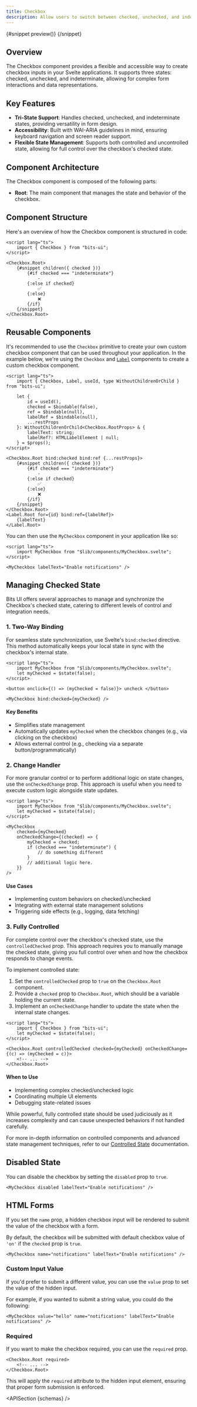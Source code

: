 ```yaml
---
title: Checkbox
description: Allow users to switch between checked, unchecked, and indeterminate states.
---
```


<script>
	import { APISection, ComponentPreviewV2, CheckboxDemo, CheckboxDemoCustom, Callout } from '$lib/components/index.js'
	export let schemas;
</script>

<ComponentPreviewV2 name="checkbox-demo" comp="Checkbox">

{#snippet preview()}
<CheckboxDemo />
{/snippet}

</ComponentPreviewV2>

## Overview

The Checkbox component provides a flexible and accessible way to create checkbox inputs in your Svelte applications. It supports three states: checked, unchecked, and indeterminate, allowing for complex form interactions and data representations.

## Key Features

-   **Tri-State Support**: Handles checked, unchecked, and indeterminate states, providing versatility in form design.
-   **Accessibility**: Built with WAI-ARIA guidelines in mind, ensuring keyboard navigation and screen reader support.
-   **Flexible State Management**: Supports both controlled and uncontrolled state, allowing for full control over the checkbox's checked state.

## Component Architecture

The Checkbox component is composed of the following parts:

-   **Root**: The main component that manages the state and behavior of the checkbox.

## Component Structure

Here's an overview of how the Checkbox component is structured in code:

```svelte
<script lang="ts">
	import { Checkbox } from "bits-ui";
</script>

<Checkbox.Root>
	{#snippet children({ checked })}
		{#if checked === "indeterminate"}
			-
		{:else if checked}
			✅
		{:else}
			❌
		{/if}
	{/snippet}
</Checkbox.Root>
```

## Reusable Components

It's recommended to use the `Checkbox` primitive to create your own custom checkbox component that can be used throughout your application. In the example below, we're using the `Checkbox` and [`Label`](/docs/components/label) components to create a custom checkbox component.

```svelte title="MyCheckbox.svelte"
<script lang="ts">
	import { Checkbox, Label, useId, type WithoutChildrenOrChild } from "bits-ui";

	let {
		id = useId(),
		checked = $bindable(false),
		ref = $bindable(null),
		labelRef = $bindable(null),
		...restProps
	}: WithoutChildrenOrChild<Checkbox.RootProps> & {
		labelText: string;
		labelRef?: HTMLLabelElement | null;
	} = $props();
</script>

<Checkbox.Root bind:checked bind:ref {...restProps}>
	{#snippet children({ checked })}
		{#if checked === "indeterminate"}
			-
		{:else if checked}
			✅
		{:else}
			❌
		{/if}
	{/snippet}
</Checkbox.Root>
<Label.Root for={id} bind:ref={labelRef}>
	{labelText}
</Label.Root>
```

You can then use the `MyCheckbox` component in your application like so:

```svelte title="+page.svelte"
<script lang="ts">
	import MyCheckbox from "$lib/components/MyCheckbox.svelte";
</script>

<MyCheckbox labelText="Enable notifications" />
```

<CheckboxDemoCustom labelText="Enable notifications" />

## Managing Checked State

Bits UI offers several approaches to manage and synchronize the Checkbox's checked state, catering to different levels of control and integration needs.

### 1. Two-Way Binding

For seamless state synchronization, use Svelte's `bind:checked` directive. This method automatically keeps your local state in sync with the checkbox's internal state.

```svelte
<script lang="ts">
	import MyCheckbox from "$lib/components/MyCheckbox.svelte";
	let myChecked = $state(false);
</script>

<button onclick={() => (myChecked = false)}> uncheck </button>

<MyCheckbox bind:checked={myChecked} />
```

#### Key Benefits

-   Simplifies state management
-   Automatically updates `myChecked` when the checkbox changes (e.g., via clicking on the checkbox)
-   Allows external control (e.g., checking via a separate button/programmatically)

### 2. Change Handler

For more granular control or to perform additional logic on state changes, use the `onCheckedChange` prop. This approach is useful when you need to execute custom logic alongside state updates.

```svelte
<script lang="ts">
	import MyCheckbox from "$lib/components/MyCheckbox.svelte";
	let myChecked = $state(false);
</script>

<MyCheckbox
	checked={myChecked}
	onCheckedChange={(checked) => {
		myChecked = checked;
		if (checked === "indeterminate") {
			// do something different
		}
		// additional logic here.
	}}
/>
```

#### Use Cases

-   Implementing custom behaviors on checked/unchecked
-   Integrating with external state management solutions
-   Triggering side effects (e.g., logging, data fetching)

### 3. Fully Controlled

For complete control over the checkbox's checked state, use the `controlledChecked` prop. This approach requires you to manually manage the checked state, giving you full control over when and how the checkbox responds to change events.

To implement controlled state:

1. Set the `controlledChecked` prop to `true` on the `Checkbox.Root` component.
2. Provide a `checked` prop to `Checkbox.Root`, which should be a variable holding the current state.
3. Implement an `onCheckedChange` handler to update the state when the internal state changes.

```svelte
<script lang="ts">
	import { Checkbox } from "bits-ui";
	let myChecked = $state(false);
</script>

<Checkbox.Root controlledChecked checked={myChecked} onCheckedChange={(c) => (myChecked = c)}>
	<!-- ... -->
</Checkbox.Root>
```

#### When to Use

-   Implementing complex checked/unchecked logic
-   Coordinating multiple UI elements
-   Debugging state-related issues

<Callout>

While powerful, fully controlled state should be used judiciously as it increases complexity and can cause unexpected behaviors if not handled carefully.

For more in-depth information on controlled components and advanced state management techniques, refer to our [Controlled State](/docs/controlled-state) documentation.

</Callout>

## Disabled State

You can disable the checkbox by setting the `disabled` prop to `true`.

```svelte /disabled/
<MyCheckbox disabled labelText="Enable notifications" />
```

<CheckboxDemoCustom disabled labelText="Enable notifications" />

## HTML Forms

If you set the `name` prop, a hidden checkbox input will be rendered to submit the value of the checkbox with a form.

By default, the checkbox will be submitted with default checkbox value of `'on'` if the `checked` prop is `true`.

```svelte /name="notifications"/
<MyCheckbox name="notifications" labelText="Enable notifications" />
```

### Custom Input Value

If you'd prefer to submit a different value, you can use the `value` prop to set the value of the hidden input.

For example, if you wanted to submit a string value, you could do the following:

```svelte /value="hello"/
<MyCheckbox value="hello" name="notifications" labelText="Enable notifications" />
```

### Required

If you want to make the checkbox required, you can use the `required` prop.

```svelte /required/
<Checkbox.Root required>
	<!-- ... -->
</Checkbox.Root>
```

This will apply the `required` attribute to the hidden input element, ensuring that proper form submission is enforced.

<APISection {schemas} />
